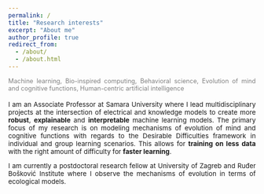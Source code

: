 ```yaml
---
permalink: /
title: "Research interests"
excerpt: "About me"
author_profile: true
redirect_from: 
  - /about/
  - /about.html
---
```


<div style ="text-align: justify;">
<span style ="color:gray; font-size:90%; ">
Machine learning, Bio-inspired computing, Behavioral science, Evolution of mind and cognitive functions, Human-centric artificial intelligence 
</span><br><br>

<span style ="font-size:95%; ">
I am an Associate Professor at Samara University where I lead multidisciplinary projects at the intersection of electrical and knowledge models to create more <strong>robust</strong>, <strong>explainable</strong> and <strong>interpretable</strong>  machine learning models. The primary focus of my research is on modeling mechanisms of evolution of mind and cognitive functions with regards to the Desirable Difficulties  framework in individual and group learning scenarios. This allows for <strong>training on less data</strong> with the right amount of difficulty for <strong>faster learning</strong>. <br>   

I am currently a postdoctoral research fellow at University of Zagreb and Ruđer Bošković Institute where I observe the mechanisms of evolution in terms of ecological models.  
</span>
</div>
